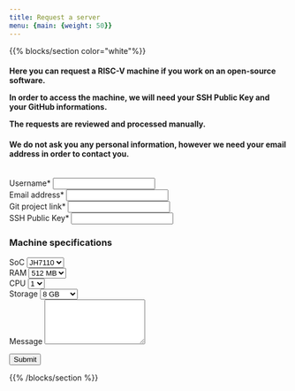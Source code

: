 ```yaml
---
title: Request a server
menu: {main: {weight: 50}}
---
```


{{% blocks/section color="white"%}}
<h4>
Here you can request a RISC-V machine if you work on an open-source software.

In order to access the machine, we will need your SSH Public Key and your GitHub informations.

The requests are reviewed and processed manually.
</h4>

<h4>
We do not ask you any personal information, however we need your email address in order to contact you.
</h4>



<br />
<form action="https://fabform.io/f/hGyyUYB" method="POST">
  <div class="mb-3">
    <label for="username" class="form-label">Username*</label>
    <input type="username" class="form-control" id="username" name="username" required="required">
  </div>
  <div class="mb-3">
    <label for="email" class="form-label">Email address*</label>
    <input type="email" class="form-control" id="email" name="email" required="required">
  </div>
  <div class="mb-3">
    <label for="gitProject" class="form-label">Git project link*</label>
    <input type="url" class="form-control" id="gitProject" name="gitProject" required="required">
  </div>

  <div class="mb-3">
    <label for="ssh" class="form-label">SSH Public Key*</label>
    <input type="text" class="form-control" id="ssh" name="ssh" required="required">
  </div>
  
  <div class="card mb-3">
    <div class="card-body">
        <h3>Machine specifications</h3>
        <div class="mb-3">
            <label for="soc" class="form-label">SoC</label>
            <select id="soc" name="soc" class="form-select" aria-label="SoC">
                <option selected="selected">JH7110</option>
                <option>C910</option>
                <option>C920</option>
            </select>
        </div>
        <div class="mb-3">
            <label for="ram" class="form-label">RAM</label>
            <select id="ram" name="ram" class="form-select" aria-label="RAM">
                <option selected="selected">512 MB</option>
                <option>1 GB</option>
                <option>2 GB</option>
                <option>4 GB</option>
                <option>6 GB</option>
                <option>8 GB</option>
            </select>
        </div>
        <div class="mb-3">
            <label for="cpu" class="form-label">CPU</label>
            <select id="cpu" name="cpu" class="form-select" aria-label="CPU">
                <option selected="selected">1</option>
                <option>2</option>
                <option>3</option>
                <option>4</option>
            </select>
        </div>
        <div class="mb-3">
            <label for="disk" class="form-label">Storage</label>
            <select id="disk" name="disk" class="form-select" aria-label="Storage">
                <option selected="selected">8 GB</option>
                <option>16 GB</option>
                <option>32 GB</option>
                <option>64 GB</option>
                <option>128 GB</option>
            </select>
        </div>
    </div>
  </div>

  <div class="mb-3">
    <label for="emailAddress" class="form-label">Message</label>
    <textarea if="message" class="form-control" name="message" rows="5"></textarea>
  </div>
  
  <button type="submit" class="btn btn-primary">Submit</button>
</form>
{{% /blocks/section %}}